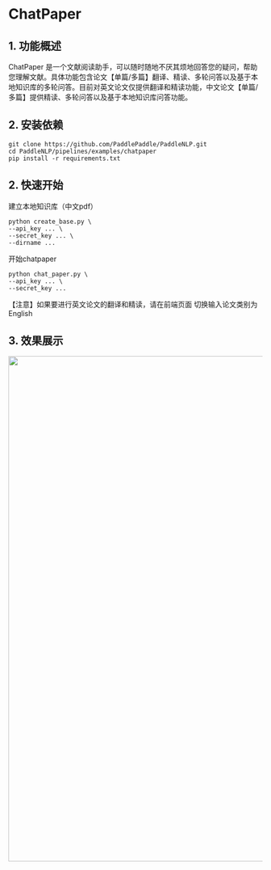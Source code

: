 # ChatPaper
## 1. 功能概述
ChatPaper 是一个文献阅读助手，可以随时随地不厌其烦地回答您的疑问，帮助您理解文献。具体功能包含论文【单篇/多篇】翻译、精读、多轮问答以及基于本地知识库的多轮问答。目前对英文论文仅提供翻译和精读功能，中文论文【单篇/多篇】提供精读、多轮问答以及基于本地知识库问答功能。
## 2. 安装依赖
```
git clone https://github.com/PaddlePaddle/PaddleNLP.git
cd PaddleNLP/pipelines/examples/chatpaper
pip install -r requirements.txt
```
## 2. 快速开始
建立本地知识库（中文pdf）
```
python create_base.py \
--api_key ... \
--secret_key ... \
--dirname ...
```
开始chatpaper
```
python chat_paper.py \
--api_key ... \
--secret_key ...
```
【注意】如果要进行英文论文的翻译和精读，请在前端页面 切换输入论文类别为English
## 3. 效果展示
<div align="center">
    <img src="https://github.com/PaddlePaddle/PaddleNLP/assets/137043369/fcce60b8-993c-45f8-8892-19cd8bd9b906" width="1000px">
</div>
